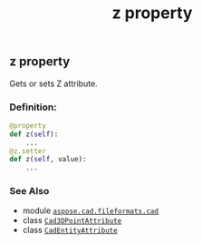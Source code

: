 ﻿---
title: z property
second_title: Aspose.CAD for Python via .NET API References
description: 
type: docs
weight: 80
url: /python-net/aspose.cad.fileformats.cad/cad3dpointattribute/z/
is_root: false
---

## z property


Gets or sets Z attribute.
### Definition:
```python
@property
def z(self):
    ...
@z.setter
def z(self, value):
    ...
```

### See Also
* module [`aspose.cad.fileformats.cad`](../../)
* class [`Cad3DPointAttribute`](/cad/python-net/aspose.cad.fileformats.cad/cad3dpointattribute)
* class [`CadEntityAttribute`](/cad/python-net/aspose.cad.fileformats.cad/cadentityattribute)
